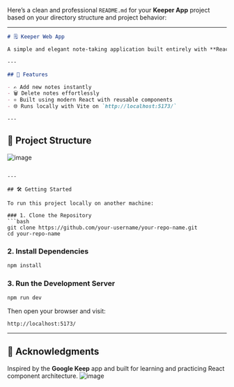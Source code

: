 Here’s a clean and professional `README.md` for your **Keeper App** project based on your directory structure and project behavior:

---

```markdown
# 🗒️ Keeper Web App

A simple and elegant note-taking application built entirely with **React**. Users can **add** new notes and **delete** existing ones. Perfect for jotting down quick ideas or reminders!

---

## 🚀 Features

- ✍️ Add new notes instantly
- 🗑️ Delete notes effortlessly
- ⚛️ Built using modern React with reusable components
- 🌐 Runs locally with Vite on `http://localhost:5173/`

---

```
## 📁 Project Structure
![image](https://github.com/user-attachments/assets/ed262146-3fbd-4623-81db-a473fb3cc88d)


````

---

## 🛠️ Getting Started

To run this project locally on another machine:

### 1. Clone the Repository
```bash
git clone https://github.com/your-username/your-repo-name.git
cd your-repo-name
````

### 2. Install Dependencies

```bash
npm install
```

### 3. Run the Development Server

```bash
npm run dev
```

Then open your browser and visit:

```
http://localhost:5173/
```

---

## 🙌 Acknowledgments

Inspired by the **Google Keep** app and built for learning and practicing React component architecture.
![image](https://github.com/user-attachments/assets/00f16506-7452-43da-b23c-c6fb075174e1)
```
